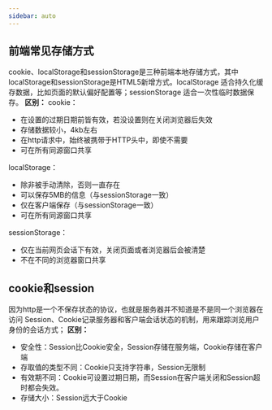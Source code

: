 ```yaml
---
sidebar: auto
---
```


## 前端常见存储方式
cookie、localStorage和sessionStorage是三种前端本地存储方式，其中localStorage和sessionStorage是HTML5新增方式。localStorage 适合持久化缓存数据，比如页面的默认偏好配置等；sessionStorage 适合一次性临时数据保存。
**区别：**
cookie： 
- 在设置的过期日期前皆有效，若没设置则在关闭浏览器后失效
- 存储数据较小，4kb左右
- 在http请求中，始终被携带于HTTP头中，即使不需要
- 可在所有同源窗口共享

localStorage：
- 除非被手动清除，否则一直存在
- 可以保存5MB的信息（与sessionStorage一致）
- 仅在客户端保存（与sessionStorage一致）
- 可在所有同源窗口共享
  
sessionStorage：
- 仅在当前网页会话下有效，关闭页面或者浏览器后会被清楚
- 不在不同的浏览器窗口共享
  
## cookie和session
因为http是一个不保存状态的协议，也就是服务器并不知道是不是同一个浏览器在访问
Session、Cookie记录服务器和客户端会话状态的机制，用来跟踪浏览用户身份的会话方式；
**区别：**
- 安全性：Session比Cookie安全，Session存储在服务端，Cookie存储在客户端
- 存取值的类型不同：Cookie只支持字符串，Session无限制
- 有效期不同：Cookie可设置过期日期，而Session在客户端关闭和Session超时都会失效。
- 存储大小：Session远大于Cookie
